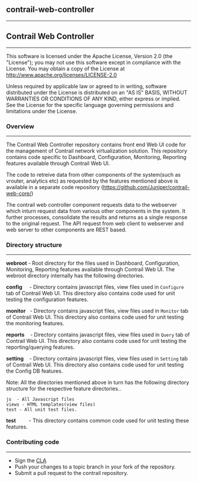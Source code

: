 ## contrail-web-controller
---

## Contrail Web Controller
---
This software is licensed under the Apache License, Version 2.0 (the "License"); you may not use this software except in compliance with the License. You may obtain a copy of the License at http://www.apache.org/licenses/LICENSE-2.0

Unless required by applicable law or agreed to in writing, software distributed under the License is distributed on an "AS IS" BASIS, WITHOUT WARRANTIES OR CONDITIONS OF ANY KIND, either express or implied. See the License for the specific language governing permissions and limitations under the License.

### Overview
---
The Contrail Web Controller repository contains front end Web UI code for the management of Contrail network virtualization solution. This repository contains code specific to Dashboard, Configuration, Monitoring, Reporting features available through Contrail Web UI.

The code to retreive data from other components of the system(such as vrouter, analytics etc) as requested by the features mentioned above is available in a separate code repository (<https://github.com/Juniper/contrail-web-core/>)

The contrail web controller component requests data to the webserver which inturn request data from various other components in the system. It further processes, consolidate the results and returns as a single response to the original request. The API request from web client to webserver and web server to other components are REST based. 

### Directory structure
---
**webroot** - Root directory for the files used in Dashboard, Configuration, Monitoring, Reporting features available through Contrail Web UI. The webroot directory internally has the following directories.

**config** &nbsp;&nbsp;&nbsp;&nbsp;- Directory contains javascript files, view files used in `Configure` tab of Contrail Web UI. This directory also contains code used for unit testing the configuration features.

**monitor** &nbsp;&nbsp;- Directory contains javascript files, view files used in `Monitor` tab of Contrail Web UI. This directory also contains code used for unit testing the monitoring features.

**reports** &nbsp;&nbsp;&nbsp;- Directory contains javascript files, view files used in `Query` tab of Contrail Web UI. This directory also contains code used for unit testing the reporting/querying features.

**setting** &nbsp;&nbsp;&nbsp;- Directory contains javascript files, view files used in `Setting` tab of Contrail Web UI. This directory also contains code used for unit testing the Config DB features.

Note: All the directories mentioned above in turn has the following directory structure for the respective feature directories..

    js  - All Javascript files
    views - HTML templates(view files)
    test - All unit test files.

**test**&nbsp;&nbsp;&nbsp;&nbsp;&nbsp;&nbsp;&nbsp;&nbsp;&nbsp;- This directory contains common code used for unit testing these features.


### Contributing code
---
* Sign the [CLA](https://secure.echosign.com/public/hostedForm?formid=6G36BHPX974EXY)
* Push your changes to a topic branch in your fork of the repository.
* Submit a pull request to the contrail repository.

